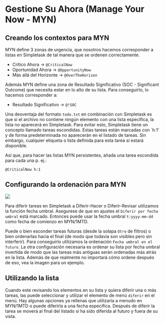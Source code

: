Gestione Su Ahora (Manage Your Now - MYN)
=========================================

Creando los contextos para MYN
------------------------------

MYN define 3 zonas de urgencia, que nosotros hacemos corresponder a listas en Simpletask de tal
manera que se ordenen correctamente.

- Crítico Ahora -\> `@CriticalNow`
- Oportunidad Ahora -\> `@OpportunityNow`
- Más allá del Horizonte -\> `@OverTheHorizon`

Además MYN define una zona de Resultado Significativo (SOC - Significant Outcome) que necesita estar
en lo alto de su lista. Para conseguirlo, lo hacemos corresponder a:

- Resultado Significativo -\> `@!SOC`

Una desventaja del formato `todo.txt` en combinación con Simpletask es que si el archivo no contiene
ningún elemento con una lista específica, la lista no aparecerá en Simpletask. Para evitar esto,
Simpletask tiene un concepto llamado tareas escondidas. Estas tareas están marcadas con \`h:1' y de
forma predeterminada no aparecerán en el listado de tareas. Sin embargo, cualquier etiqueta o lista
definida para esta tarea sí estará disponible.

Así que, para hacer las listas MYN persistentes, añada una tarea escondida para cada una p. ej.:

    @CriticalNow h:1

Configurando la ordenación para MYN
-----------------------------------

![](./images/MYN_sort.es.png)

Para diferir tareas en Simpletask a Diferir-Hacer o Diferir-Revisar utilizamos la función fecha
umbral. Asegurese de que en ajustes el `Diferir por fecha umbral` está marcado. Entonces puede usar
la fecha umbral `t:yyyy-mm-dd` como fecha de comienzo en MYN/1MTD.

Puede o bien esconder tareas futuras (desde la solapa `Otro` de filtros) o bien ordenarlas hacia el
final (de modo que todavía son visibles pero sin interferir). Para conseguirlo utilizamos la
ordenación `Fecha umbral en el futuro`. La otra configuración necesaria es ordenar su lista por
fecha umbral invertida de modo que las tareas más antiguas serán ordenadas más atrás en la lista.
Además de que realmente no importará cómo ordene después de eso, vea la imagen para un ejemplo.

Utilizando la lista
-------------------

Cuando este revisando los elementos en su lista y quiera diferir una o más tareas, las puede
seleccionar y utilizar el elemento de menú `diferir` en el menú. Hay algunas opciones ya rellenas
que utilizaría a menudo en MYN/1MTD o puede diferirla a una fecha específica. Después de diferir la
tarea se moverá al final del listado si ha sido diferida al futuro y fuera de su vista.

